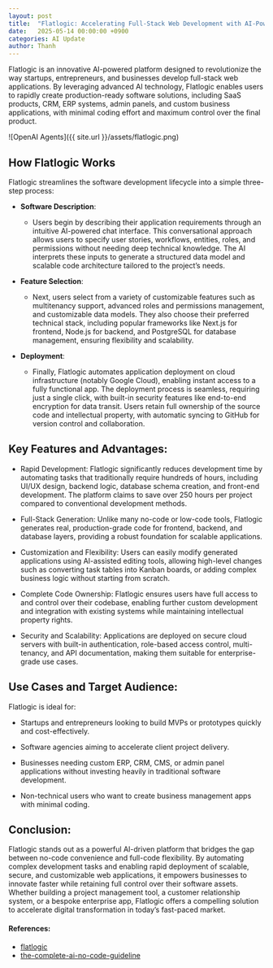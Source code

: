 ```yaml
---
layout: post
title:  "Flatlogic: Accelerating Full-Stack Web Development with AI-Powered Automation"
date:   2025-05-14 00:00:00 +0900
categories: AI Update
author: Thanh
---
```


Flatlogic is an innovative AI-powered platform designed to revolutionize the way startups, entrepreneurs, and businesses develop full-stack web applications. By leveraging advanced AI technology, Flatlogic enables users to rapidly create production-ready software solutions, including SaaS products, CRM, ERP systems, admin panels, and custom business applications, with minimal coding effort and maximum control over the final product.

![OpenAI Agents]({{ site.url }}/assets/flatlogic.png)

## **How Flatlogic Works**

Flatlogic streamlines the software development lifecycle into a simple three-step process:


- **Software Description**: 

    - Users begin by describing their application requirements through an intuitive AI-powered chat interface. This conversational approach allows users to specify user stories, workflows, entities, roles, and permissions without needing deep technical knowledge. The AI interprets these inputs to generate a structured data model and scalable code architecture tailored to the project’s needs.


- **Feature Selection**: 

    - Next, users select from a variety of customizable features such as multitenancy support, advanced roles and permissions management, and customizable data models. They also choose their preferred technical stack, including popular frameworks like Next.js for frontend, Node.js for backend, and PostgreSQL for database management, ensuring flexibility and scalability.


- **Deployment**:

    - Finally, Flatlogic automates application deployment on cloud infrastructure (notably Google Cloud), enabling instant access to a fully functional app. The deployment process is seamless, requiring just a single click, with built-in security features like end-to-end encryption for data transit. Users retain full ownership of the source code and intellectual property, with automatic syncing to GitHub for version control and collaboration.


## **Key Features and Advantages**:

- Rapid Development: Flatlogic significantly reduces development time by automating tasks that traditionally require hundreds of hours, including UI/UX design, backend logic, database schema creation, and front-end development. The platform claims to save over 250 hours per project compared to conventional development methods.

- Full-Stack Generation: Unlike many no-code or low-code tools, Flatlogic generates real, production-grade code for frontend, backend, and database layers, providing a robust foundation for scalable applications.

- Customization and Flexibility: Users can easily modify generated applications using AI-assisted editing tools, allowing high-level changes such as converting task tables into Kanban boards, or adding complex business logic without starting from scratch.

- Complete Code Ownership: Flatlogic ensures users have full access to and control over their codebase, enabling further custom development and integration with existing systems while maintaining intellectual property rights.

- Security and Scalability: Applications are deployed on secure cloud servers with built-in authentication, role-based access control, multi-tenancy, and API documentation, making them suitable for enterprise-grade use cases.


## **Use Cases and Target Audience**:

Flatlogic is ideal for:

- Startups and entrepreneurs looking to build MVPs or prototypes quickly and cost-effectively.

- Software agencies aiming to accelerate client project delivery.

- Businesses needing custom ERP, CRM, CMS, or admin panel applications without investing heavily in traditional software development.

- Non-technical users who want to create business management apps with minimal coding.


## **Conclusion**:

Flatlogic stands out as a powerful AI-driven platform that bridges the gap between no-code convenience and full-code flexibility. By automating complex development tasks and enabling rapid deployment of scalable, secure, and customizable web applications, it empowers businesses to innovate faster while retaining full control over their software assets. Whether building a project management tool, a customer relationship system, or a bespoke enterprise app, Flatlogic offers a compelling solution to accelerate digital transformation in today’s fast-paced market.


#### References:
- [flatlogic](https://flatlogic.com/blog)
- [the-complete-ai-no-code-guideline](https://flatlogic.com/blog/the-complete-ai-no-code-guideline/)
